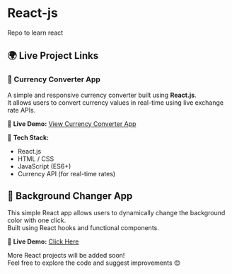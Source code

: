 # React-js
Repo to learn react 

## 🌍 Live Project Links

### 💱 Currency Converter App
A simple and responsive currency converter built using **React.js**.  
It allows users to convert currency values in real-time using live exchange rate APIs.

🔗 **Live Demo:** [View Currency Converter App](https://react-js-eight-ruddy.vercel.app/)

🧠 **Tech Stack:**
- React.js
- HTML / CSS
- JavaScript (ES6+)
- Currency API (for real-time rates)
  
## 🌈 Background Changer App
This simple React app allows users to dynamically change the background color with one click.  
Built using React hooks and functional components.

🔗 **Live Demo:** [Click Here](https://react-js-4s78.vercel.app/)

More React projects will be added soon!  
Feel free to explore the code and suggest improvements 😊

